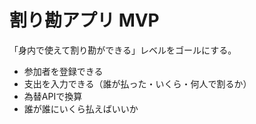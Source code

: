 # 割り勘アプリ MVP

「身内で使えて割り勘ができる」レベルをゴールにする。

- 参加者を登録できる
- 支出を入力できる（誰が払った・いくら・何人で割るか）
- 為替APIで換算
- 誰が誰にいくら払えばいいか